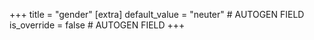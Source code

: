 +++
title = "gender"
[extra]
default_value = "neuter" # AUTOGEN FIELD
is_override = false # AUTOGEN FIELD
+++